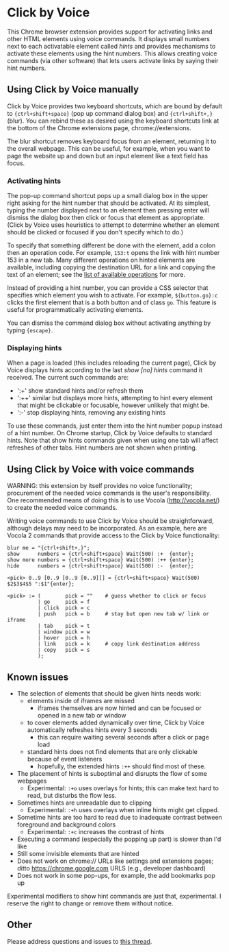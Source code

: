 # Click by Voice

This Chrome browser extension provides support for activating links and
other HTML elements using voice commands.  It displays small numbers
next to each activatable element called *hints* and provides mechanisms
to activate these elements using the hint numbers.  This allows creating
voice commands (via other software) that lets users activate links by
saying their hint numbers.


## Using Click by Voice manually

Click by Voice provides two keyboard shortcuts, which are bound by
default to `{ctrl+shift+space}` (pop up command dialog box) and
`{ctrl+shift+,}` (blur).  You can rebind these as desired using the
keyboard shortcuts link at the bottom of the Chrome extensions page,
chrome://extensions.

The blur shortcut removes keyboard focus from an element, returning it
to the overall webpage.  This can be useful, for example, when you want
to page the website up and down but an input element like a text field
has focus.

### Activating hints

The pop-up command shortcut pops up a small dialog box in the upper
right asking for the hint number that should be activated.  At its
simplest, typing the number displayed next to an element then pressing
enter will dismiss the dialog box then click or focus that element as
appropriate.  (Click by Voice uses heuristics to attempt to determine
whether an element should be clicked or focused if you don't specify
which to do.)

To specify that something different be done with the element, add a
colon then an operation code.  For example, `153:t` opens the link with
hint number 153 in a new tab.  Many different operations on hinted
elements are available, including copying the destination URL for a link
and copying the text of an element; see the
[list of available operations](./doc/activating_hints.md) for more.

Instead of providing a hint number, you can provide a CSS selector that
specifies which element you wish to activate.  For example,
`${button.go}:c` clicks the first element that is a both button and of
class `go`.  This feature is useful for programmatically activating
elements.

You can dismiss the command dialog box without activating anything by
typing `{escape}`.

###  Displaying hints

When a page is loaded (this includes reloading the current page), Click
by Voice displays hints according to the last _show [no] hints_ command
it received.  The current such commands are:

* ':+' show standard hints and/or refresh them
* ':++' similar but displays more hints, attempting to hint every
  element that might be clickable or focusable, however unlikely that
  might be.
* ':-' stop displaying hints, removing any existing hints

To use these commands, just enter them into the hint number popup
instead of a hint number.  On Chrome startup, Click by Voice defaults to
standard hints.  Note that show hints commands given when using one tab
will affect refreshes of other tabs.  Hint numbers are not shown when
printing.


## Using Click by Voice with voice commands

WARNING: this extension by itself provides no voice functionality;
procurement of the needed voice commands is the user's
responsibility. One recommended means of doing this is to use Vocola
(http://vocola.net/) to create the needed voice commands.

Writing voice commands to use Click by Voice should be straightforward,
although delays may need to be incorporated.  As an example, here are
Vocola 2 commands that provide access to the Click by Voice
functionality:

    blur me = "{ctrl+shift+,}";
    show      numbers = {ctrl+shift+space} Wait(500) :+  {enter};
    show more numbers = {ctrl+shift+space} Wait(500) :++ {enter};
    hide      numbers = {ctrl+shift+space} Wait(500) :-  {enter};
    
    <pick> 0..9 [0..9 [0..9 [0..9]]] = {ctrl+shift+space} Wait(500) $2$3$4$5 ":$1"{enter};
    
    <pick> := (        pick = ""    # guess whether to click or focus
              | go     pick = f
              | click  pick = c
              | push   pick = b     # stay but open new tab w/ link or iframe
              | tab    pick = t
              | window pick = w
              | hover  pick = h
              | link   pick = k     # copy link destination address
              | copy   pick = s
              );


## Known issues

* The selection of elements that should be given hints needs work:
  * elements inside of iframes are missed
    * iframes themselves are now hinted and can be focused or opened in a new tab or window
  * to cover elements added dynamically over time, Click by Voice
    automatically refreshes hints every 3 seconds
    * this can require waiting several seconds after a click or page load
  * standard hints does not find elements that are only clickable
    because of event listeners
    * hopefully, the extended hints `:++` should find most of these.
* The placement of hints is suboptimal and disrupts the flow of some webpages
  * Experimental: `:+o` uses overlays for hints; this can make text hard
    to read, but disturbs the flow less.
* Sometimes hints are unreadable due to clipping
  * Experimental: `:+h` uses overlays when inline hints might get
    clipped.
* Sometime hints are too hard to read due to inadequate contrast between
  foreground and background colors
  * Experimental: `:+c` increases the contrast of hints
* Executing a command (especially the popping up part) is slower than I'd like
* Still some invisible elements that are hinted
* Does not work on chrome:// URLs like settings and extensions pages;
  ditto https://chrome.google.com URLS (e.g., developer dashboard)
* Does not work in some pop-ups, for example, the add bookmarks pop up

Experimental modifiers to show hint commands are just that,
experimental.  I reserve the right to change or remove them without
notice.


## Other

Please address questions and issues to <a
href="http://www.knowbrainer.com/forums/forum/messageview.cfm?catid=25&threadid=22663">this
thread</a>.
